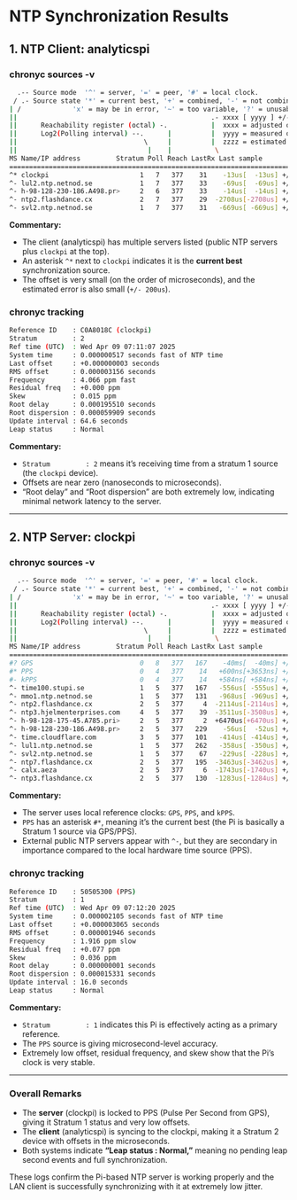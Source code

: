 # NTP Synchronization Results

## 1. NTP Client: analyticspi

### chronyc sources -v
```bash
  .-- Source mode  '^' = server, '=' = peer, '#' = local clock.
 / .- Source state '*' = current best, '+' = combined, '-' = not combined,
| /             'x' = may be in error, '~' = too variable, '?' = unusable.
||                                                 .- xxxx [ yyyy ] +/- zzzz
||      Reachability register (octal) -.           |  xxxx = adjusted offset,
||      Log2(Polling interval) --.      |          |  yyyy = measured offset,
||                                \     |          |  zzzz = estimated error.
||                                 |    |           \
MS Name/IP address         Stratum Poll Reach LastRx Last sample               
===============================================================================
^* clockpi                       1   7   377    31    -13us[  -13us] +/-  200us
^- lul2.ntp.netnod.se            1   7   377    33    -69us[  -69us] +/-   14ms
^- h-98-128-230-186.A498.pr>     2   6   377    33    -14us[  -14us] +/-   31ms
^- ntp2.flashdance.cx            2   7   377    29  -2708us[-2708us] +/-   11ms
^- svl2.ntp.netnod.se            1   7   377    31   -669us[ -669us] +/- 9895us
```

**Commentary:**

- The client (analyticspi) has multiple servers listed (public NTP servers plus `clockpi` at the top).  
- An asterisk `^*` next to `clockpi` indicates it is the **current best** synchronization source.  
- The offset is very small (on the order of microseconds), and the estimated error is also small (`+/- 200us`).

### chronyc tracking
```bash
Reference ID    : C0A8018C (clockpi)
Stratum         : 2
Ref time (UTC)  : Wed Apr 09 07:11:07 2025
System time     : 0.000000517 seconds fast of NTP time
Last offset     : +0.000000003 seconds
RMS offset      : 0.000003156 seconds
Frequency       : 4.066 ppm fast
Residual freq   : +0.000 ppm
Skew            : 0.015 ppm
Root delay      : 0.000195510 seconds
Root dispersion : 0.000059909 seconds
Update interval : 64.6 seconds
Leap status     : Normal
```

**Commentary:**

- `Stratum         : 2` means it’s receiving time from a stratum 1 source (the `clockpi` device).
- Offsets are near zero (nanoseconds to microseconds).  
- “Root delay” and “Root dispersion” are both extremely low, indicating minimal network latency to the server.

---

## 2. NTP Server: clockpi

### chronyc sources -v
```bash
  .-- Source mode  '^' = server, '=' = peer, '#' = local clock.
 / .- Source state '*' = current best, '+' = combined, '-' = not combined,
| /             'x' = may be in error, '~' = too variable, '?' = unusable.
||                                                 .- xxxx [ yyyy ] +/- zzzz
||      Reachability register (octal) -.           |  xxxx = adjusted offset,
||      Log2(Polling interval) --.      |          |  yyyy = measured offset,
||                                \     |          |  zzzz = estimated error.
||                                 |    |           \
MS Name/IP address         Stratum Poll Reach LastRx Last sample               
===============================================================================
#? GPS                           0   8   377   167    -40ms[  -40ms] +/-  200ms
#* PPS                           0   4   377    14   +600ns[+3653ns] +/-  653ns
#- kPPS                          0   4   377    14   +584ns[ +584ns] +/-  654ns
^- time100.stupi.se              1   5   377   167   -556us[ -555us] +/- 6955us
^- mmo1.ntp.netnod.se            1   5   377   131   -968us[ -969us] +/- 5987us
^- ntp2.flashdance.cx            2   5   377     4  -2114us[-2114us] +/- 9434us
^- ntp3.hjelmenterprises.com     4   5   377    39  -3511us[-3508us] +/-   17ms
^- h-98-128-175-45.A785.pri>     2   5   377     2  +6470us[+6470us] +/-   53ms
^- h-98-128-230-186.A498.pr>     2   5   377   229    -56us[  -52us] +/-   29ms
^- time.cloudflare.com           3   5   377   101   -414us[ -414us] +/- 7282us
^- lul1.ntp.netnod.se            1   5   377   262   -358us[ -350us] +/-   13ms
^- svl2.ntp.netnod.se            1   5   377    67   -229us[ -228us] +/- 9283us
^- ntp7.flashdance.cx            2   5   377   195  -3463us[-3462us] +/-   10ms
^- calx.aeza                     2   5   377     6  -1743us[-1740us] +/-   16ms
^- ntp3.flashdance.cx            2   5   377   130  -1283us[-1284us] +/- 8159us
```

**Commentary:**

- The server uses local reference clocks: `GPS`, `PPS`, and `kPPS`.  
- `PPS` has an asterisk `#*`, meaning it’s the current best (the Pi is basically a Stratum 1 source via GPS/PPS).  
- External public NTP servers appear with `^-`, but they are secondary in importance compared to the local hardware time source (PPS).

### chronyc tracking
```bash
Reference ID    : 50505300 (PPS)
Stratum         : 1
Ref time (UTC)  : Wed Apr 09 07:12:20 2025
System time     : 0.000002105 seconds fast of NTP time
Last offset     : +0.000003065 seconds
RMS offset      : 0.000001946 seconds
Frequency       : 1.916 ppm slow
Residual freq   : +0.077 ppm
Skew            : 0.036 ppm
Root delay      : 0.000000001 seconds
Root dispersion : 0.000015331 seconds
Update interval : 16.0 seconds
Leap status     : Normal
```

**Commentary:**

- `Stratum         : 1` indicates this Pi is effectively acting as a primary reference.  
- The `PPS` source is giving microsecond-level accuracy.  
- Extremely low offset, residual frequency, and skew show that the Pi’s clock is very stable.

---

### Overall Remarks

- The **server** (clockpi) is locked to PPS (Pulse Per Second from GPS), giving it Stratum 1 status and very low offsets.  
- The **client** (analyticspi) is syncing to the clockpi, making it a Stratum 2 device with offsets in the microseconds.  
- Both systems indicate **“Leap status : Normal,”** meaning no pending leap second events and full synchronization.  

These logs confirm the Pi-based NTP server is working properly and the LAN client is successfully synchronizing with it at extremely low jitter.
